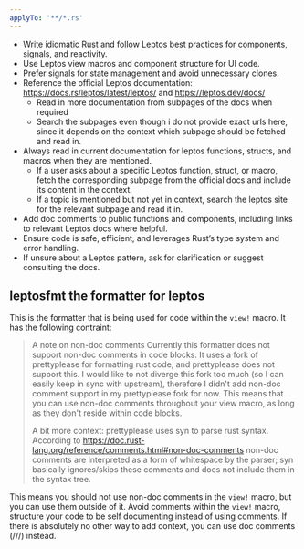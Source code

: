 ```yaml
---
applyTo: '**/*.rs'
---
```

- Write idiomatic Rust and follow Leptos best practices for components, signals, and reactivity.
- Use Leptos view macros and component structure for UI code.
- Prefer signals for state management and avoid unnecessary clones.
- Reference the official Leptos documentation: https://docs.rs/leptos/latest/leptos/ and https://leptos.dev/docs/
  - Read in more documentation from subpages of the docs when required
  - Search the subpages even though i do not provide exact urls here, since it depends on the context which subpage should be fetched and read in.
- Always read in current documentation for leptos functions, structs, and macros when they are mentioned.
  - If a user asks about a specific Leptos function, struct, or macro, fetch the corresponding subpage from the official docs and include its content in the context.
  - If a topic is mentioned but not yet in context, search the leptos site for the relevant subpage and read it in.
- Add doc comments to public functions and components, including links to relevant Leptos docs where helpful.
- Ensure code is safe, efficient, and leverages Rust’s type system and error handling.
- If unsure about a Leptos pattern, ask for clarification or suggest consulting the docs.

## leptosfmt the formatter for leptos

This is the formatter that is being used for code within the `view!` macro. It has the following contraint:

> A note on non-doc comments
> Currently this formatter does not support non-doc comments in code blocks. It uses a fork of prettyplease for formatting rust code, and prettyplease does not support this. I would like to not diverge this fork too much (so I can easily keep in sync with upstream), therefore I didn't add non-doc comment support in my prettyplease fork for now. This means that you can use non-doc comments throughout your view macro, as long as they don't reside within code blocks.
> 
> A bit more context: prettyplease uses syn to parse rust syntax. According to https://doc.rust-lang.org/reference/comments.html#non-doc-comments non-doc comments are interpreted as a form of whitespace by the parser; syn basically ignores/skips these comments and does not include them in the syntax tree.

This means you should not use non-doc comments in the `view!` macro, but you can use them outside of it. Avoid comments within the `view!` macro, structure your code to be self documenting instead of using comments. If there is absolutely no other way to add context, you can use doc comments (///) instead.